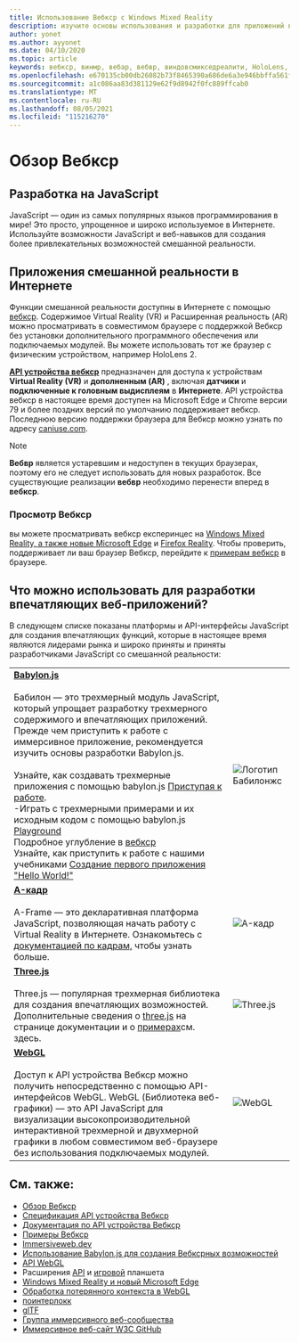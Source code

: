 ```yaml
---
title: Использование Вебкср с Windows Mixed Reality
description: изучите основы использования и разработки для приложений вебкср, работающих на Windows Mixed Reality впечатляющих гарнитурах.
author: yonet
ms.author: ayyonet
ms.date: 04/10/2020
ms.topic: article
keywords: вебкср, винмр, вебар, вебвр, виндовсмикседреалити, HoloLens, windows mixed reality, веб-vr, web xr, web mr, web ar, 360, 360 video, 360 видео, 360 photo, 360 фотографии, 360 content, иммерсивное веб-, иммерсивевеб, IW
ms.openlocfilehash: e670135cb00db26082b73f8465390a686de6a3e946bbffa561f9df90085970f8
ms.sourcegitcommit: a1c086aa83d381129e62f9d8942f0fc889ffcab0
ms.translationtype: MT
ms.contentlocale: ru-RU
ms.lasthandoff: 08/05/2021
ms.locfileid: "115216270"
---
```

# <a name="webxr-overview"></a>Обзор Вебкср

## <a name="javascript-development"></a>Разработка на JavaScript

JavaScript — один из самых популярных языков программирования в мире! Это просто, упрощенное и широко используемое в Интернете. Используйте возможности JavaScript и веб-навыков для создания более привлекательных возможностей смешанной реальности.

## <a name="mixed-reality-applications-on-the-web"></a>Приложения смешанной реальности в Интернете

Функции смешанной реальности доступны в Интернете с помощью [вебкср](webxr-overview.md). Содержимое Virtual Reality (VR) и Расширенная реальность (AR) можно просматривать в совместимом браузере с поддержкой Вебкср без установки дополнительного программного обеспечения или подключаемых модулей. Вы можете использовать тот же браузер с физическим устройством, например HoloLens 2.

[**API устройства вебкср**](https://www.w3.org/TR/webxr/) предназначен для доступа к устройствам **Virtual Reality (VR)** и **дополненным (AR)** , включая **датчики** и **подключенные к головным выдисплеям** в **Интернете**. API устройства вебкср в настоящее время доступен на Microsoft Edge и Chrome версии 79 и более поздних версий по умолчанию поддерживает вебкср. Последнюю версию поддержки браузера для Вебкср можно узнать по адресу [caniuse.com](https://caniuse.com/#search=webxr).

> [!NOTE]
> **Вебвр** является устаревшим и недоступен в текущих браузерах, поэтому его не следует использовать для новых разработок. Все существующие реализации **вебвр** необходимо перенести вперед в **вебкср**.

### <a name="viewing-webxr"></a>Просмотр Вебкср

вы можете просматривать вебкср експеринцес на [Windows Mixed Reality, а также новые Microsoft Edge](../../whats-new/new-microsoft-edge.md) и [Firefox Reality](https://mixedreality.mozilla.org/firefox-reality/).
Чтобы проверить, поддерживает ли ваш браузер Вебкср, перейдите к [примерам вебкср](https://immersive-web.github.io/webxr-samples/) в браузере.

## <a name="what-can-i-use-to-develop-immersive-web-experiences"></a>Что можно использовать для разработки впечатляющих веб-приложений?

В следующем списке показаны платформы и API-интерфейсы JavaScript для создания впечатляющих функций, которые в настоящее время являются лидерами рынка и широко приняты и приняты разработчиками JavaScript со смешанной реальности:

|  |  |
| --- | --- |
|[**Babylon.js**](https://doc.babylonjs.com/)<br/><br/> Бабилон — это трехмерный модуль JavaScript, который упрощает разработку трехмерного содержимого и впечатляющих приложений. Прежде чем приступить к работе с иммерсивное приложение, рекомендуется изучить основы разработки Babylon.js.<br/><br/>Узнайте, как создавать трехмерные приложения с помощью babylon.js [Приступая к работе](https://doc.babylonjs.com/start).<br/>-Играть с трехмерными примерами и их исходным кодом с помощью babylon.js [Playground](https://doc.babylonjs.com/examples/)<br/>Подробное углубление в [вебкср](https://doc.babylonjs.com/divingDeeper/webXR)<br/>Узнайте, как приступить к работе с нашими учебниками [Создание первого приложения "Hello World!"](tutorials/babylonjs-webxr-helloworld/introduction-01.md)|![Логотип Бабилонжс](images/babylon.js.example.png) |
|[**A-кадр**](https://aframe.io/) <br/><br/>A-Frame — это декларативная платформа JavaScript, позволяющая начать работу с Virtual Reality в Интернете. Ознакомьтесь с [документацией по кадрам,](https://aframe.io/docs/1.2.0/introduction/) чтобы узнать больше. |![A-кадр](images/a-frame.example.png)  |
|[**Three.js**](https://threejs.org) <br/><br/>Three.js — популярная трехмерная библиотека для создания впечатляющих возможностей. Дополнительные сведения о [three.js](https://threejs.org/docs/index.html#manual/en/introduction/Creating-a-scene) на странице документации и о [примерах](https://threejs.org/examples/#webgl_animation_cloth)см. здесь. |![Three.js](images/three.js.example.png)  |
|[**WebGL**](https://developer.mozilla.org/en-US/docs/Web/API/WebGL_API)  <br/><br/>Доступ к API устройства Вебкср можно получить непосредственно с помощью API-интерфейсов WebGL. WebGL (Библиотека веб-графики) — это API JavaScript для визуализации высокопроизводительной интерактивной трехмерной и двухмерной графики в любом совместимом веб-браузере без использования подключаемых модулей. |![WebGL](images/webgl.example.png)  |

## <a name="see-also"></a>См. также:

* [Обзор Вебкср](webxr-overview.md)
* [Спецификация API устройства Вебкср](https://immersive-web.github.io/webxr/)
* [Документация по API устройства Вебкср](https://developer.mozilla.org/en-US/docs/Web/API/WebXR_Device_API)
* [Примеры Вебкср](https://immersive-web.github.io/webxr-samples/)
* [Immersiveweb.dev](https://immersiveweb.dev/)
* [Использование Babylon.js для создания Вебксрных возможностей](https://doc.babylonjs.com/how_to/introduction_to_webxr)
* [API WebGL](/previous-versions/windows/internet-explorer/ie-developer/dev-guides/bg182648(v=vs.85))
* Расширения [API](https://msdn.microsoft.com/library/dn743630(v=vs.85).aspx) и [игровой](https://w3c.github.io/gamepad/extensions.html) планшета
* [Windows Mixed Reality и новый Microsoft Edge](../../whats-new/new-microsoft-edge.md)
* [Обработка потерянного контекста в WebGL](https://www.khronos.org/webgl/wiki/HandlingContextLost)
* [поинтерлокк](https://www.w3.org/TR/pointerlock/)
* [glTF](https://www.khronos.org/gltf)
* [Группа иммерсивного веб-сообщества](https://www.w3.org/community/immersive-web/)
* [Иммерсивное веб-сайт W3C GitHub](https://github.com/immersive-web)